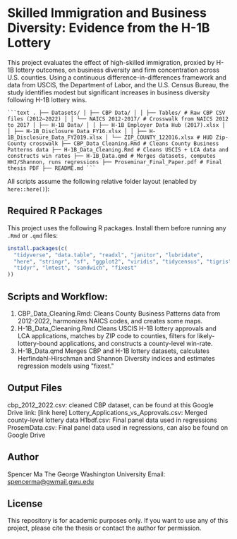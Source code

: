 # Skilled Immigration and Business Diversity: Evidence from the H-1B Lottery

This project evaluates the effect of high-skilled immigration, proxied by H-1B lottery outcomes, on business diversity and firm concentration across U.S. counties. Using a continuous difference-in-differences framework and data from USCIS, the Department of Labor, and the U.S. Census Bureau, the study identifies modest but significant increases in business diversity following H-1B lottery wins.

<pre><code>```text . ├── Datasets/ │ ├── CBP Data/ │ │ ├── Tables/ # Raw CBP CSV files (2012–2022) │ │ └── NAICS 2012-2017/ # Crosswalk from NAICS 2012 to 2017 │ ├── H-1B Data/ │ │ ├── H-1B Employer Data Hub (2017).xlsx │ │ ├── H-1B_Disclosure_Data_FY16.xlsx │ │ ├── H-1B_Disclosure_Data_FY2019.xlsx │ └── ZIP_COUNTY_122016.xlsx # HUD Zip-County crosswalk ├── CBP_Data_Cleaning.Rmd # Cleans County Business Patterns data ├── H-1B_Data_Cleaning.Rmd # Cleans USCIS + LCA data and constructs win rates ├── H-1B_Data.qmd # Merges datasets, computes HHI/Shannon, runs regressions ├── Proseminar_Final_Paper.pdf # Final thesis PDF ├── README.md ``` </code></pre>
All scripts assume the following relative folder layout (enabled by `here::here()`):

## Required R Packages

This project uses the following R packages. Install them before running any `.Rmd` or `.qmd` files:

```r
install.packages(c(
  "tidyverse", "data.table", "readxl", "janitor", "lubridate",
  "here", "stringr", "sf", "ggplot2", "viridis", "tidycensus", "tigris",
  "tidyr", "lmtest", "sandwich", "fixest"
))
```

## Scripts and Workflow:

1. CBP_Data_Cleaning.Rmd:
   Cleans County Business Patterns data from 2012-2022, harmonizes NAICS codes, and creates some maps.
2. H-1B_Data_Cleeaning.Rmd
   Cleans USCIS H-1B lottery approvals and LCA applications, matches by ZIP code to counties, filters for likely-lottery-bound applications, and constructs a county-level win-rate.
3. H-1B_Data.qmd
   Merges CBP and H-1B lottery datasets, calculates Herfindahl-Hirschman and Shannon Diversity indices and estimates regression models using "fixest."

## Output Files

cbp_2012_2022.csv: cleaned CBP dataset, can be found at this Google Drive link: [link here]
Lottery_Applications_vs_Approvals.csv: Merged county-level lottery data
H1bdf.csv: Final panel data used in regressions
ProsemData.csv: Final panel data used in regressions, can also be found on Google Drive

## Author
Spencer Ma
The George Washington University
Email: spencerma@gwmail.gwu.edu

## License
This repository is for academic purposes only. If you want to use any of this project, please cite the thesis or contact the author for permission.
